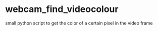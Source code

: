 # webcam_find_videocolour
small python script to get the color of a certain pixel in the video frame
